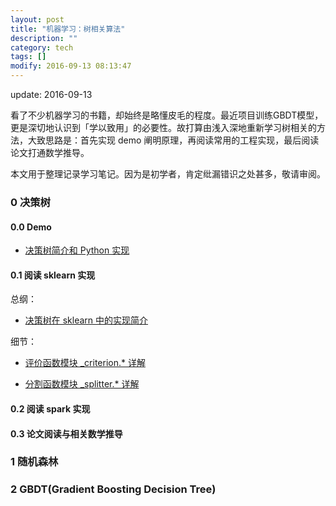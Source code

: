 ```yaml
---
layout: post
title: "机器学习：树相关算法"
description: ""
category: tech
tags: []
modify: 2016-09-13 08:13:47
---
```

update: 2016-09-13

看了不少机器学习的书籍，却始终是略懂皮毛的程度。最近项目训练GBDT模型，更是深切地认识到「学以致用」的必要性。故打算由浅入深地重新学习树相关的方法，大致思路是：首先实现 demo 阐明原理，再阅读常用的工程实现，最后阅读论文打通数学推导。

本文用于整理记录学习笔记。因为是初学者，肯定纰漏错识之处甚多，敬请审阅。


### 0 决策树

#### 0.0 Demo
+ [决策树简介和 Python 实现](http://nbviewer.jupyter.org/github/ningchi/book_notes/blob/master/machine_learning/tree/decision_tree/demo.ipynb)

#### 0.1 阅读 sklearn 实现
总纲：

+ [决策树在 sklearn 中的实现简介](http://nbviewer.jupyter.org/github/ningchi/book_notes/blob/master/machine_learning/tree/decision_tree/sklearn/intro.ipynb)

细节：

+ [评价函数模块 _criterion.* 详解](http://nbviewer.jupyter.org/github/ningchi/book_notes/blob/master/machine_learning/tree/decision_tree/sklearn/_criterion.ipynb)

+ [分割函数模块 _splitter.* 详解](http://nbviewer.jupyter.org/github/ningchi/book_notes/blob/master/machine_learning/tree/decision_tree/sklearn/_splitter.ipynb)

#### 0.2 阅读 spark 实现

#### 0.3 论文阅读与相关数学推导


### 1 随机森林


### 2 GBDT(Gradient Boosting Decision Tree)
